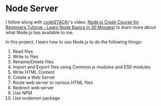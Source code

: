 # Node Server

I follow along with [codeSTACKr](https://www.youtube.com/channel/UCDCHcqyeQgJ-jVSd6VJkbCw)'s video: [Node.js Crash Course for Beginners Tutorial - Learn Node Basics in 30 Minutes!](https://www.youtube.com/watch?v=2LUdnb-mls0) to learn more about what Node.js has available to me.

In this project, I learn how to use Node.js to do the following things:

1. Read files
2. Write to files
3. Rename/Delete files
4. Import and Export files using Common.js modules and ES6 modules
5. Write HTML Content
6. Create a Web Server
7. Route web server to various HTML files
8. Redirect web server
9. Use NPM
10. Use nodemon package
